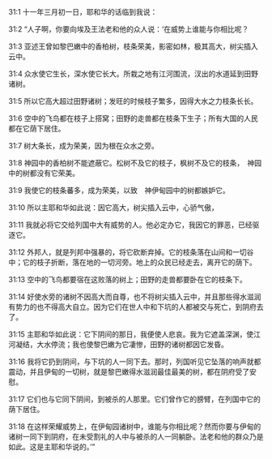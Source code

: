 <a id="1"></a>31:1  十一年三月初一日，耶和华的话临到我说：  

<a id="2"></a>31:2  “人子啊，你要向埃及王法老和他的众人说：‘在威势上谁能与你相比呢？  

<a id="3"></a>31:3  亚述王曾如黎巴嫩中的香柏树，枝条荣美，影密如林，极其高大，树尖插入云中。  

<a id="4"></a>31:4  众水使它生长，深水使它长大。所栽之地有江河围流，汊出的水道延到田野诸树。  

<a id="5"></a>31:5  所以它高大超过田野诸树；发旺的时候枝子繁多，因得大水之力枝条长长。  

<a id="6"></a>31:6  空中的飞鸟都在枝子上搭窝；田野的走兽都在枝条下生子；所有大国的人民都在它荫下居住。  

<a id="7"></a>31:7  树大条长，成为荣美，因为根在众水之旁。  

<a id="8"></a>31:8  神园中的香柏树不能遮蔽它。松树不及它的枝子，枫树不及它的枝条，　神园中的树都没有它荣美。  

<a id="9"></a>31:9  我使它的枝条蕃多，成为荣美，以致　神伊甸园中的树都嫉妒它。  

<a id="10"></a>31:10  所以主耶和华如此说：因它高大，树尖插入云中，心骄气傲，  

<a id="11"></a>31:11  我就必将它交给列国中大有威势的人。他必定办它，我因它的罪恶，已经驱逐它。  

<a id="12"></a>31:12  外邦人，就是列邦中强暴的，将它砍断弃掉。它的枝条落在山间和一切谷中；它的枝子折断，落在地的一切河旁。地上的众民已经走去，离开它的荫下。  

<a id="13"></a>31:13  空中的飞鸟都要宿在这败落的树上；田野的走兽都要卧在它的枝条下。  

<a id="14"></a>31:14  好使水旁的诸树不因高大而自尊，也不将树尖插入云中，并且那些得水滋润有势力的也不得高大自立。因为它们在世人中和下坑的人都被交与死亡，到阴府去了。  

<a id="15"></a>31:15  主耶和华如此说：它下阴间的那日，我便使人悲哀。我为它遮盖深渊，使江河凝结，大水停流；我也使黎巴嫩为它凄惨，田野的诸树都因它发昏。  

<a id="16"></a>31:16  我将它扔到阴间，与下坑的人一同下去。那时，列国听见它坠落的响声就都震动，并且伊甸的一切树，就是黎巴嫩得水滋润最佳最美的树，都在阴府受了安慰。  

<a id="17"></a>31:17  它们也与它同下阴间，到被杀的人那里。它们曾作它的膀臂，在列国中它的荫下居住。  

<a id="18"></a>31:18  在这样荣耀威势上，在伊甸园诸树中，谁能与你相比呢？然而你要与伊甸的诸树一同下到阴府，在未受割礼的人中与被杀的人一同躺卧。法老和他的群众乃是如此。这是主耶和华说的。’”  
